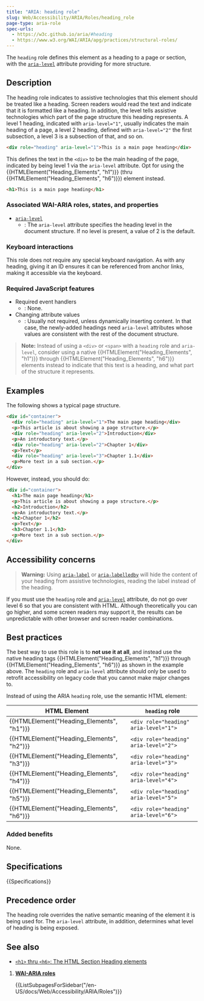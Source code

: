 ```yaml
---
title: "ARIA: heading role"
slug: Web/Accessibility/ARIA/Roles/heading_role
page-type: aria-role
spec-urls:
  - https://w3c.github.io/aria/#heading
  - https://www.w3.org/WAI/ARIA/apg/practices/structural-roles/
---
```


The `heading` role defines this element as a heading to a page or section, with the [`aria-level`](/en-US/docs/Web/Accessibility/ARIA/Attributes/aria-level) attribute providing for more structure.

## Description

The heading role indicates to assistive technologies that this element should be treated like a heading. Screen readers would read the text and indicate that it is formatted like a heading. In addition, the level tells assistive technologies which part of the page structure this heading represents. A level 1 heading, indicated with `aria-level="1"`, usually indicates the main heading of a page, a level 2 heading, defined with `aria-level="2"` the first subsection, a level 3 is a subsection of that, and so on.

```html
<div role="heading" aria-level="1">This is a main page heading</div>
```

This defines the text in the `<div>` to be the main heading of the page, indicated by being level 1 via the `aria-level` attribute. Opt for using the {{HTMLElement("Heading_Elements", "h1")}} (thru {{HTMLElement("Heading_Elements", "h6")}}) element instead.

```html
<h1>This is a main page heading</h1>
```

### Associated WAI-ARIA roles, states, and properties

- [`aria-level`](/en-US/docs/Web/Accessibility/ARIA/Attributes/aria-level)
  - : The `aria-level` attribute specifies the heading level in the document structure. If no level is present, a value of 2 is the default.

### Keyboard interactions

This role does not require any special keyboard navigation. As with any heading, giving it an ID ensures it can be referenced from anchor links, making it accessible via the keyboard.

### Required JavaScript features

- Required event handlers
  - : None.
- Changing attribute values
  - : Usually not required, unless dynamically inserting content. In that case, the newly-added headings need `aria-level` attributes whose values are consistent with the rest of the document structure.

> **Note:** Instead of using a `<div>` or `<span>` with a `heading` role and `aria-level`, consider using a native {{HTMLElement("Heading_Elements", "h1")}} through {{HTMLElement("Heading_Elements", "h6")}} elements instead to indicate that this text is a heading, and what part of the structure it represents.

## Examples

The following shows a typical page structure.

```html
<div id="container">
  <div role="heading" aria-level="1">The main page heading</div>
  <p>This article is about showing a page structure.</p>
  <div role="heading" aria-level="2">Introduction</div>
  <p>An introductory text.</p>
  <div role="heading" aria-level="2">Chapter 1</div>
  <p>Text</p>
  <div role="heading" aria-level="3">Chapter 1.1</div>
  <p>More text in a sub section.</p>
</div>
```

However, instead, you should do:

```html
<div id="container">
  <h1>The main page heading</h1>
  <p>This article is about showing a page structure.</p>
  <h2>Introduction</h2>
  <p>An introductory text.</p>
  <h2>Chapter 1</h2>
  <p>Text</p>
  <h3>Chapter 1.1</h3>
  <p>More text in a sub section.</p>
</div>
```

## Accessibility concerns

> **Warning:** Using [`aria-label`](/en-US/docs/Web/Accessibility/ARIA/Attributes/aria-label) or [`aria-labelledby`](/en-US/docs/Web/Accessibility/ARIA/Attributes/aria-labelledby) will hide the content of your heading from assistive technologies, reading the label instead of the heading.

If you must use the `heading` role and [`aria-level`](/en-US/docs/Web/Accessibility/ARIA/Attributes/aria-level) attribute, do not go over level 6 so that you are consistent with HTML. Although theoretically you can go higher, and some screen readers may support it, the results can be unpredictable with other browser and screen reader combinations.

## Best practices

The best way to use this role is to **not use it at all**, and instead use the native heading tags {{HTMLElement("Heading_Elements", "h1")}} through {{HTMLElement("Heading_Elements", "h6")}} as shown in the example above. The `heading` role and `aria-level` attribute should only be used to retrofit accessibility on legacy code that you cannot make major changes to.

Instead of using the ARIA `heading` role, use the semantic HTML element:

| HTML Element                              | `heading` role                        |
| ----------------------------------------- | ------------------------------------- |
| {{HTMLElement("Heading_Elements", "h1")}} | `<div role="heading" aria-level="1">` |
| {{HTMLElement("Heading_Elements", "h2")}} | `<div role="heading" aria-level="2">` |
| {{HTMLElement("Heading_Elements", "h3")}} | `<div role="heading" aria-level="3">` |
| {{HTMLElement("Heading_Elements", "h4")}} | `<div role="heading" aria-level="4">` |
| {{HTMLElement("Heading_Elements", "h5")}} | `<div role="heading" aria-level="5">` |
| {{HTMLElement("Heading_Elements", "h6")}} | `<div role="heading" aria-level="6">` |

### Added benefits

None.

## Specifications

{{Specifications}}

## Precedence order

The heading role overrides the native semantic meaning of the element it is being used for. The `aria-level` attribute, in addition, determines what level of heading is being exposed.

## See also

- [`<h1>` thru `<h6>`: The HTML Section Heading elements](/en-US/docs/Web/HTML/Element/Heading_Elements)

<section id="Quick_links">

1. [**WAI-ARIA roles**](/en-US/docs/Web/Accessibility/ARIA/Roles)

   {{ListSubpagesForSidebar("/en-US/docs/Web/Accessibility/ARIA/Roles")}}

</section>
